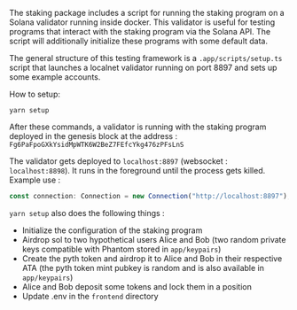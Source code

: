 The staking package includes a script for running the staking program on a Solana validator running inside docker. This validator is useful for testing programs that interact with the staking program via the Solana API. The script will additionally initialize these programs with some default data.

The general structure of this testing framework is a `.app/scripts/setup.ts` script that launches a localnet validator running on port 8897 and sets up some example accounts.

How to setup:
```
yarn setup
```

After these commands, a validator is running with the staking program deployed in the genesis block at the address :
```Fg6PaFpoGXkYsidMpWTK6W2BeZ7FEfcYkg476zPFsLnS```


The validator gets deployed to ```localhost:8897``` (websocket : ```localhost:8898```). It runs in the foreground until the process gets killed. Example use :
```ts
const connection: Connection = new Connection("http://localhost:8897");
```

`yarn setup` also does the following things : 
- Initialize the configuration of the staking program
- Airdrop sol to two hypothetical users Alice and Bob (two random private keys compatible with Phantom stored in ```app/keypairs```)
- Create the pyth token and airdrop it to Alice and Bob in their respective ATA (the pyth token mint pubkey is random and is also available in ```app/keypairs```)
- Alice and Bob deposit some tokens and lock them in a position
- Update .env in the `frontend` directory

